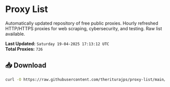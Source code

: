 # Proxy List

Automatically updated repository of free public proxies. Hourly refreshed HTTP/HTTPS proxies for web scraping, cybersecurity, and testing. Raw list available.

**Last Updated:** `Saturday 19-04-2025 17:13:12 UTC`  
**Total Proxies:** `726`

## 📥 Download
```bash
curl -O https://raw.githubusercontent.com/theriturajps/proxy-list/main/proxies.txt
